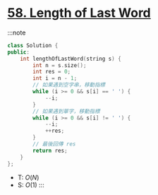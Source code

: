 # [58\. Length of Last Word](https://leetcode.com/problems/length-of-last-word/)

:::note
```cpp
class Solution {
public:
    int lengthOfLastWord(string s) {
        int n = s.size();
        int res = 0;
        int i = n - 1;
        // 如果遇到空字串，移動指標
        while (i >= 0 && s[i] == ' ') {
            --i;
        }
        // 如果遇到單字，移動指標
        while (i >= 0 && s[i] != ' ') {
            --i;
            ++res;
        }
        // 最後回傳 res
        return res;
    }
};
```
- T: $O(N)$
- S: $O(1)$
:::

